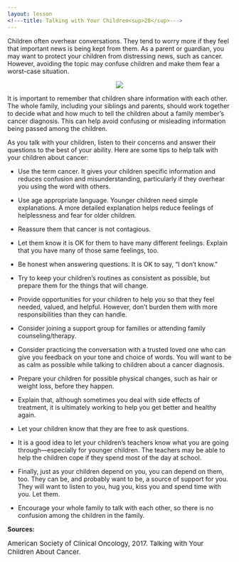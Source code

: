 ```yaml
---
layout: lesson
<!---title: Talking with Your Children<sup>28</sup>--->
---
```


Children often overhear conversations. They tend to worry more if they feel that important news is being kept from them. As a parent or guardian, you may want to protect your children from distressing news, such as cancer. However, avoiding the topic may confuse children and make them fear a worst-case situation.

<p align="center">
<img src="https://scnslabutsa.github.io/myhthelperEduContent/Images/Komen_latina_motherdaughter.png"/> 
</p> 

It is  important to remember that children share information with each other. The whole family, including your siblings and parents, should work together to decide what and how much to tell the children about a family member’s cancer diagnosis. This can help avoid confusing or misleading information being passed among the children.

As you talk with your children, listen to their concerns and answer their questions to the best of your ability. Here are some tips to help talk with your children about cancer:

* Use the term cancer. It gives your children specific information and reduces confusion and misunderstanding, particularly if they overhear you using the word with others.

* Use age appropriate language. Younger children need simple explanations. A more detailed explanation helps reduce feelings of helplessness and fear for older children.

* Reassure them that cancer is not contagious.

* Let them know it is OK for them to have many different feelings. Explain that you have many of those same feelings, too.

- Be honest when answering questions. It is OK to say, “I don’t know.”

- Try to keep your children’s routines as consistent as possible, but prepare them for the things that will change.

- Provide opportunities for your children to help you so that they feel needed, valued, and helpful. However, don’t burden them with more responsibilities than they can handle.

- Consider joining a support group for families or attending family counseling/therapy.

- Consider practicing the conversation with a trusted loved one who can give you feedback on your tone and choice of words. You will want to be as calm as possible while talking to children about a cancer diagnosis.

- Prepare your children for possible physical changes, such as hair or weight loss, before they happen.

- Explain that, although sometimes you deal with side effects of treatment, it is ultimately working to help you get better and healthy again.

- Let your children know that they are free to ask questions. 

- It is a good idea to let your children’s teachers know what you are going through—especially for younger children. The teachers may be able to help the children cope if they spend most of the day at school.

- Finally, just as your children depend on you, you can depend on them, too. They can be, and probably want to be, a source of support for you. They will want to listen to you, hug you, kiss you and spend time with you. Let them.

- Encourage your whole family to talk with each other, so there is no confusion among the children in the family.

**Sources:**

<span style="font-size:15px;">American Society of Clinical Oncology, 2017. Talking with Your Children About Cancer.</span>
